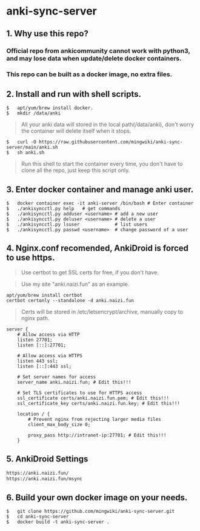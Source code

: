 # anki-sync-server

## 1. Why use this repo?

### Official repo from ankicommunity cannot work with python3, and may lose data when update/delete docker containers.

### This repo can be built as a docker image, no extra files.

## 2. Install and run with shell scripts.

``` shell
$   apt/yum/brew install docker. 
$   mkdir /data/anki
```

> All your anki data will stored in the local path(/data/anki), don't worry the container will delete itself when it stops.

``` shell
$   curl -O https://raw.githubusercontent.com/mingwiki/anki-sync-server/main/anki.sh
$   sh anki.sh
```

> Run this shell to start the container every time, you don't have to clone all the repo, just keep this script only.

## 3. Enter docker container and manage anki user.

```shell
$   docker container exec -it anki-server /bin/bash # Enter container
$   ./ankisyncctl.py help   # get commands
$   ./ankisyncctl.py adduser <username> # add a new user
$   ./ankisyncctl.py deluser <username> # delete a user
$   ./ankisyncctl.py lsuser             # list users
$   ./ankisyncctl.py passwd <username>  # change password of a user
```

## 4. Nginx.conf recomended, AnkiDroid is forced to use https.

> Use certbot to get SSL certs for free, if you don't have.

> Use my site "anki.naizi.fun" as an example.

``` shell
apt/yum/brew install certbot
certbot certonly --standalone -d anki.naizi.fun
```

> Certs will be stored in /etc/letsencrypt/archive, manually copy to nginx path.

``` nginx
server {
    # Allow access via HTTP
    listen 27701;
    listen [::]:27701;

    # Allow access via HTTPS
    listen 443 ssl;
    listen [::]:443 ssl;

    # Set server names for access
    server_name anki.naizi.fun; # Edit this!!!

    # Set TLS certificates to use for HTTPS access
    ssl_certificate certs/anki.naizi.fun.pem; # Edit this!!!
    ssl_certificate_key certs/anki.naizi.fun.key; # Edit this!!!

    location / {
        # Prevent nginx from rejecting larger media files
        client_max_body_size 0;

        proxy_pass http://intranet-ip:27701; # Edit this!!!
    }
```

## 5. AnkiDroid Settings

``` txt
https://anki.naizi.fun/
https://anki.naizi.fun/msync
```

## 6. Build your own docker image on your needs.

``` shell
$   git clone https://github.com/mingwiki/anki-sync-server.git
$   cd anki-sync-server
$   docker build -t anki-sync-server .
```